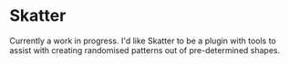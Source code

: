 # Skatter
 Currently a work in progress. I'd like Skatter to be a plugin with tools to assist with creating randomised patterns out of pre-determined shapes.
